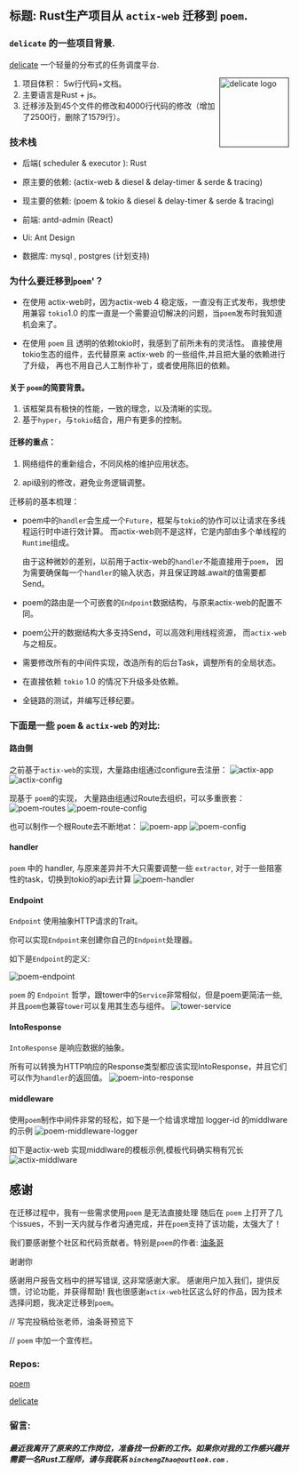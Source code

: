 ## 标题: Rust生产项目从 `actix-web` 迁移到 `poem`.

### `delicate` 的一些项目背景.

[delicate](https://github.com/BinChengZhao/delicate) 一个轻量的分布式的任务调度平台. 


<a href="">
    <img src="https://delicate-rs-1301941387.cos.ap-beijing.myqcloud.com/delicate-rs/delicate_logo.png"
         alt="delicate logo" title="delicate" height="125" width="125"  align="right"/>
</a>


1. 项目体积： 5w行代码+文档。
2. 主要语言是Rust + js。
3. 迁移涉及到45个文件的修改和4000行代码的修改（增加了2500行，删除了1579行）。

### 技术栈

* 后端( scheduler & executor ): Rust  

* 原主要的依赖: (actix-web & diesel & delay-timer & serde & tracing)

* 现主要的依赖: (poem & tokio & diesel & delay-timer & serde & tracing)

* 前端: antd-admin (React)

* Ui: Ant Design

* 数据库: mysql , postgres (计划支持)


### 为什么要迁移到`poem`'？

* 在使用 actix-web时，因为actix-web 4 稳定版，一直没有正式发布，我想使用兼容 `tokio`1.0 的库一直是一个需要迫切解决的问题，当`poem`发布时我知道机会来了。

* 在使用 `poem` 且 透明的依赖tokio时，我感到了前所未有的灵活性。
直接使用tokio生态的组件，去代替原来 actix-web 的一些组件,并且把大量的依赖进行了升级，
再也不用自己人工制作补丁，或者使用陈旧的依赖。

#### 关于 `poem`的简要背景。

1. 该框架具有极快的性能，一致的理念，以及清晰的实现。
2. 基于`hyper`，与`tokio`结合，用户有更多的控制。


#### 迁移的重点：

1. 网络组件的重新组合，不同风格的维护应用状态。

2. api级别的修改，避免业务逻辑调整。


迁移前的基本梳理：

* poem中的`handler`会生成一个`Future`，框架与`tokio`的协作可以让请求在多线程运行时中进行效计算。
   而actix-web则不是这样，它是内部由多个单线程的`Runtime`组成。
   
   由于这种微妙的差别，以前用于actix-web的`handler`不能直接用于`poem`，
   因为需要确保每一个`handler`的输入状态，并且保证跨越.await的值需要都Send。

* poem的路由是一个可嵌套的`Endpoint`数据结构，与原来actix-web的配置不同。

* poem公开的数据结构大多支持Send，可以高效利用线程资源， 而`actix-web`与之相反。

* 需要修改所有的中间件实现，改造所有的后台Task，调整所有的全局状态。

* 在直接依赖 `tokio` 1.0 的情况下升级多处依赖。

* 全链路的测试，并编写迁移纪要。


### 下面是一些 `poem` & `actix-web` 的对比:

#### 路由侧
之前基于`actix-web`的实现，大量路由组通过configure去注册：
![actix-app](./doc/src/_media/migrate_to_poem/actix_app.png)
![actix-config](./doc/src/_media/migrate_to_poem/actix_config.png)

现基于 `poem`的实现， 大量路由组通过Route去组织，可以多重嵌套：
![poem-routes](./doc/src/_media/migrate_to_poem/poem_routes.png)
![poem-route-config](./doc/src/_media/migrate_to_poem/poem_route_config.png)

也可以制作一个根Route去不断地at：
![poem-app](./doc/src/_media/migrate_to_poem/poem_app.png)
![poem-config](./doc/src/_media/migrate_to_poem/poem_config.png)

#### handler
`poem` 中的 handler, 与原来差异并不大只需要调整一些 `extractor`, 对于一些阻塞性的task，切换到tokio的api去计算
![poem-handler](./doc/src/_media/migrate_to_poem/poem_handler.png)


#### Endpoint
`Endpoint` 使用抽象HTTP请求的Trait。

你可以实现`Endpoint`来创建你自己的`Endpoint`处理器。

如下是`Endpoint`的定义:

![poem-endpoint](./doc/src/_media/migrate_to_poem/poem_endpoint.png)

`poem` 的 `Endpoint` 哲学，跟tower中的`Service`非常相似，但是poem更简洁一些, 并且`poem`也兼容`tower`可以复用其生态与组件。
![tower-service](./doc/src/_media/migrate_to_poem/tower_service.png)

#### IntoResponse
`IntoResponse` 是响应数据的抽象。 

所有可以转换为HTTP响应的Response类型都应该实现IntoResponse，并且它们可以作为`handler`的返回值。
![poem-into-response](./doc/src/_media/migrate_to_poem/poem_into_response.png)

#### middleware

使用`poem`制作中间件非常的轻松，如下是一个给请求增加 logger-id 的middlware的示例
![poem-middleware-logger](./doc/src/_media/migrate_to_poem/poem_middleware_logger.png)

如下是actix-web 实现middlware的模板示例,模板代码确实稍有冗长
![actix-middlware](./doc/src/_media/migrate_to_poem/actix_middlware.png)


## 感谢

在迁移过程中，我有一些需求使用`poem` 是无法直接处理
随后在 `poem` 上打开了几个issues，不到一天内就与作者沟通完成，并在`poem`支持了该功能，太强大了！

我们要感谢整个社区和代码贡献者。特别是`poem`的作者:
[油条哥](https://github.com/sunli829)

谢谢你


感谢用户报告文档中的拼写错误, 这非常感谢大家。
感谢用户加入我们，提供反馈，讨论功能，并获得帮助!
我也很感谢`actix-web`社区这么好的作品，因为技术选择问题，我决定迁移到`poem`。


// 写完投稿给张老师，油条哥预览下

// `poem` 中加一个宣传栏。

### Repos:

[poem](https://github.com/poem-web/poem)

[delicate](https://github.com/BinChengZhao/delicate)

### 留言:

##### 最近我离开了原来的工作岗位，准备找一份新的工作。如果你对我的工作感兴趣并需要一名Rust工程师，请与我联系 `binchengZhao@outlook.com` .
